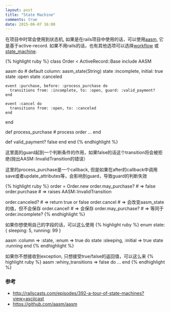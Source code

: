 ```yaml
---
layout: post
title: "State Machine"
comments: true
date: 2015-06-07 16:00
---
```


在项目中时常会使用到状态机, 如果是在rails项目中使用的话，可以使用[aasm](https://github.com/aasm/aasm), 它是基于active-record. 如果不用rails的话，也有其他选项可以选择[workflow](https://github.com/geekq/workflow) 或 [state_machine](https://github.com/pluginaweek/state_machine).

{% highlight ruby %}
class Order < ActiveRecord::Base
  include AASM

  aasm do # default column: aasm_state(String)
    state :incomplete, initial: true
    state :open
    state :canceled

    event :purchase, before: :process_purchase do
      transitions from: :incomplete, to: :open, guard: :valid_payment?
    end

    event :cancel do
      transitions from: :open, to: :canceled
    end
  end

  def process_purchase
    # process order ...
  end

  def valid_payment?
    false
  end
end
{% endhighlight %}

这里面的guard起到一个判断条件的作用，如果false的话这个transition将会被拒绝(抛出AASM::InvalidTransition的错误）

这里的process_purchase是一个callback, 但是如果在after的callback中调用save或者update_attributes等，会影响到guard，导致guard的判断失效


{% highlight ruby %}
order = Order.new
order.may_purchase?            # => false
order.purchase                 # => raises AASM::InvalidTransition

order.canceled?                # => return true or false
order.cancel                   # => 会改变aasm_state的值，但不会保存
order.cancel!                  # => 会保存
order.may_purchase?            # => 等同于order.incomplete?
{% endhighlight %}

如果你想使用自己的字段的话，可以这么使用
{% highlight ruby %}
  enum state: {
    sleeping: 5,
    running: 99
  }

  aasm :column => :state, :enum => true do
    state :sleeping, :initial => true
    state :running
  end
{% endhighlight %}

如果你不想接收到exception, 只想接受true/false的返回值，可以这么来
{% highlight ruby %}
  aasm :whiny_transitions => false do
    ...
  end
{% endhighlight %}

### 参考
* http://railscasts.com/episodes/392-a-tour-of-state-machines?view=asciicast
* https://github.com/aasm/aasm
